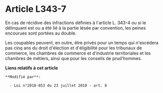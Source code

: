 # Article L343-7

En cas de récidive des infractions définies à l'article L. 343-4 ou si le délinquant est ou a été lié à la partie lésée par
convention, les peines encourues sont portées au double. 

Les coupables peuvent, en outre, être privés pour un temps qui n'excédera pas cinq ans du droit d'élection et d'éligibilité
pour les tribunaux de commerce, les      chambres de commerce et d'industrie territoriales et les chambres de métiers, ainsi
que pour les conseils de prud'hommes.

**Liens relatifs à cet article**

	**Modifié par**:

	  - Loi n°2010-853 du 23 juillet 2010 - art. 8
